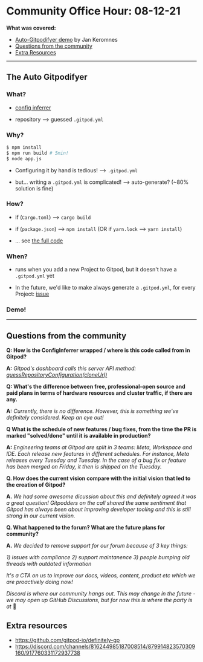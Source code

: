 
# Community Office Hour: 08-12-21

**What was covered:**

- [Auto-Gitpodifyer demo](#the-auto-gitpodifyer) by Jan Keromnes
- [Questions from the community](#questions-from-the-community)
- [Extra Resources](#extra-resources)

---

## The Auto Gitpodifyer

### What?

- [config inferrer](https://github.com/gitpod-io/gitpod/blob/main/components/server/src/projects/config-inferrer.ts)

- repository --> guessed `.gitpod.yml`

### Why?

```bash
$ npm install
$ npm run build # 5min!
$ node app.js
```

- Configuring it by hand is tedious! --> `.gitpod.yml`

- but... writing a `.gitpod.yml` is complicated! --> auto-generate? (~80% solution is fine)

### How?

- if (`Cargo.toml`) --> `cargo build`

- if (`package.json`) --> `npm install` (OR if `yarn.lock` --> `yarn install`)

- ... see [the full code](https://github.com/gitpod-io/gitpod/blob/main/components/server/src/projects/config-inferrer.ts)

### When?

- runs when you add a new Project to Gitpod, but it doesn't have a `.gitpod.yml` yet

- In the future, we'd like to make always generate a `.gitpod.yml`, for every Project: [issue](https://github.com/gitpod-io/gitpod/issues/6921)

### Demo!

---

## Questions from the community

**Q: How is the ConfigInferrer wrapped / where is this code called from in Gitpod?**

**A:** _Gitpod's dashboard calls this server API method: [guessRepositoryConfiguration(cloneUrl)](https://github.com/gitpod-io/gitpod/blob/a481e8b536295863e1767ea349fc511666e1c84d/components/server/src/workspace/gitpod-server-impl.ts#L1684-L1694)_

**Q: What's the difference between free, professional-open source and paid plans in terms of hardware resources and cluster traffic, if there are any.**

**A:** _Currently, there is no difference. However, this is something we've definitely considered. Keep an eye out!_

**Q What is the schedule of new features / bug fixes, from the time the PR is marked "solved/done" until it is available in production?**

**A:** _Engineering teams at Gitpod are split in 3 teams: Meta, Workspace and IDE. Each release new features in different schedules. For instance, Meta releases every Tuesday and Tuesday. In the case of a bug fix or feature has been merged on Friday, it then is shipped on the Tuesday._

**Q. How does the current vision compare with the initial vision that led to the creation of Gitpod?**

**A.** _We had some awesome dicussion about this and definitely agreed it was a great question! Gitpodders on the call shared the same sentiment that Gitpod has always been about improving developer tooling and this is still strong in our current vision._

**Q. What happened to the forum? What are the future plans for community?**

**A.** _We decided to remove support for our forum because of 3 key things:_

_1) issues with compliance_
_2) support maintanence_
_3) people bumping old threads with outdated information_

_It's a CTA on us to improve our docs, videos, content, product etc which we are proactively doing now!_

_Discord is where our community hangs out. This may change in the future - we may open up GitHub Discussions, but for now this is where the party is at_ 🎉

## Extra resources

- https://github.com/gitpod-io/definitely-gp
- https://discord.com/channels/816244985187008514/879914823570309160/917760331172937738 
